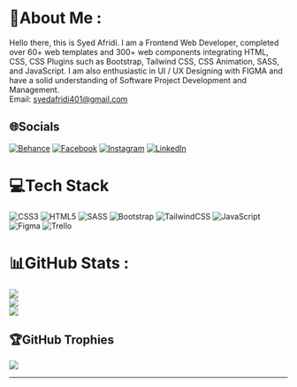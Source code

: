 # 💫About Me :
Hello there, this is Syed Afridi. I am a Frontend Web Developer, completed over 60+ web templates and 300+ web components integrating HTML, CSS, CSS Plugins such as Bootstrap, Tailwind CSS, CSS Animation, SASS, and JavaScript. I am also enthusiastic in UI / UX Designing with FIGMA and have a solid understanding of Software Project Development and Management.<br>
Email: syedafridi401@gmail.com

## 🌐Socials
[![Behance](https://img.shields.io/badge/Behance-1769ff?logo=behance&logoColor=white)](https://behance.net/syedafridi007/?isa0=1) [![Facebook](https://img.shields.io/badge/Facebook-%231877F2.svg?logo=Facebook&logoColor=white)](https://facebook.com/sa.afridi.180) [![Instagram](https://img.shields.io/badge/Instagram-%23E4405F.svg?logo=Instagram&logoColor=white)](https://instagram.com/syed.afridi_) [![LinkedIn](https://img.shields.io/badge/LinkedIn-%230077B5.svg?logo=linkedin&logoColor=white)](https://linkedin.com/in/syed-afridi-a3b9b3191) 

# 💻Tech Stack
![CSS3](https://img.shields.io/badge/css3-%231572B6.svg?style=for-the-badge&logo=css3&logoColor=white) ![HTML5](https://img.shields.io/badge/html5-%23E34F26.svg?style=for-the-badge&logo=html5&logoColor=white) ![SASS](https://img.shields.io/badge/SASS-hotpink.svg?style=for-the-badge&logo=SASS&logoColor=white) ![Bootstrap](https://img.shields.io/badge/bootstrap-%23563D7C.svg?style=for-the-badge&logo=bootstrap&logoColor=white) ![TailwindCSS](https://img.shields.io/badge/tailwindcss-%2338B2AC.svg?style=for-the-badge&logo=tailwind-css&logoColor=white) ![JavaScript](https://img.shields.io/badge/javascript-%23323330.svg?style=for-the-badge&logo=javascript&logoColor=%23F7DF1E) 	![Figma](https://img.shields.io/badge/figma-%23F24E1E.svg?style=for-the-badge&logo=figma&logoColor=white) ![Trello](https://img.shields.io/badge/Trello-%23026AA7.svg?style=for-the-badge&logo=Trello&logoColor=white)
# 📊GitHub Stats :
![](https://github-readme-stats.vercel.app/api?username=SyedAfridi007&theme=tokyonight&hide_border=true&include_all_commits=true&count_private=true)<br/>
![](https://github-readme-streak-stats.herokuapp.com/?user=SyedAfridi007&theme=tokyonight&hide_border=true)<br/>
![](https://github-readme-stats.vercel.app/api/top-langs/?username=SyedAfridi007&theme=tokyonight&hide_border=true&include_all_commits=true&count_private=true&layout=compact)

## 🏆GitHub Trophies
![](https://github-profile-trophy.vercel.app/?username=SyedAfridi007&theme=radical&no-frame=true&no-bg=false&margin-w=4)

---
